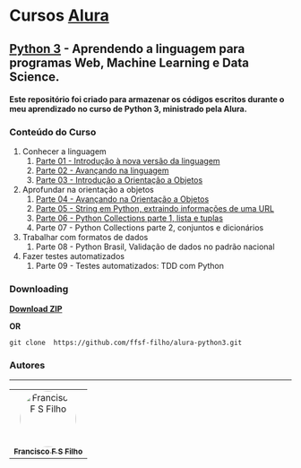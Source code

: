 # Cursos [Alura](https://www.alura.com.br/)

## [Python 3](https://cursos.alura.com.br/formacao-Python-linguagem) - Aprendendo a linguagem para programas Web, Machine Learning e Data Science.

#### Este repositório foi criado para armazenar os códigos escritos durante o meu aprendizado no curso de Python 3, ministrado pela Alura.

### Conteúdo do Curso

1. Conhecer a linguagem
   1. [Parte 01 - Introdução à nova versão da linguagem](https://github.com/ffsf-filho/alura-python3/tree/main/jogos)
   2. [Parte 02 - Avançando na linguagem](https://github.com/ffsf-filho/alura-python3/tree/main/jogos)
   3. [Parte 03 - Introdução a Orientação a Objetos](https://github.com/ffsf-filho/alura-python3/tree/main/bytebank)
2. Aprofundar na orientação a objetos
   1. [Parte 04 - Avançando na Orientação a Objetos](https://github.com/ffsf-filho/alura-python3/tree/main/aluraflix)
   2. [Parte 05 - String em Python, extraindo informações de uma URL](https://github.com/ffsf-filho/alura-python3/tree/main/manipulando_str)
   3. [Parte 06 - Python Collections parte 1, lista e tuplas](https://github.com/ffsf-filho/alura-python3/tree/main/colecoes)
   4. Parte 07 - Python Collections parte 2, conjuntos e dicionários
3. Trabalhar com formatos de dados
   1. Parte 08 - Python Brasil, Validação de dados no padrão nacional
4. Fazer testes automatizados
   1. Parte 09 - Testes automatizados: TDD com Python

### Downloading

<strong><a href="https://github.com/ffsf-filho/alura-python3/archive/main.zip">Download ZIP</a></strong>

<strong>OR</strong>

```
git clone  https://github.com/ffsf-filho/alura-python3.git
```

### Autores

---

<table>
  <tr>
      <td align="center">
        <a href="https://github.com/ffsf-filho">
          <img style="border-radius: 50%;" src="https://avatars.githubusercontent.com/u/70358338?v=4" width="100px;" alt="Francisco F S Filho">
          <br />
          <sub>
            <b>Francisco F S Filho</b>
          </sub>
        </a>
      </td>
  </tr>
</table>
